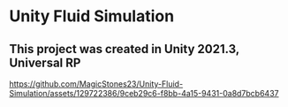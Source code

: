 # Unity Fluid Simulation

## This project was created in Unity 2021.3, Universal RP

https://github.com/MagicStones23/Unity-Fluid-Simulation/assets/129722386/9ceb29c6-f8bb-4a15-9431-0a8d7bcb6437
